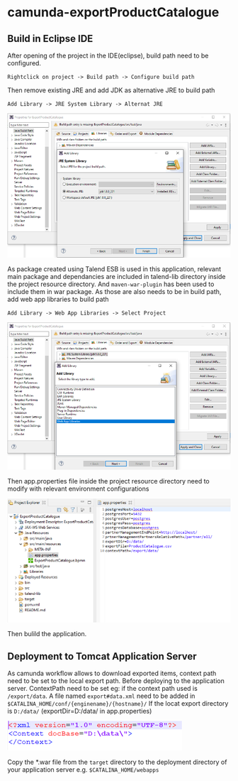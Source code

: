 # camunda-exportProductCatalogue

## Build in Eclipse IDE

After opening of the project in the IDE(eclipse), build path need to be configured.
```
Rightclick on project -> Build path -> Configure build path
```

Then remove existing JRE and add JDK as alternative JRE to build path
```
Add Library -> JRE System Library -> Alternat JRE
```

![alttext](https://github.com/myCamundaProjects/Camunda-exportProductCatalogue/blob/main/images/AddJREsystemLib.PNG?raw=true)

As package created using Talend ESB is used in this application, relevant main package and dependancies are included in talend-lib directory inside the project resource directory.
And `maven-war-plugin` has been used to include them in war package.
As those are also needs to be in build path, add web app libraries to build path
```
Add Library -> Web App Libraries -> Select Project
```
![alttext](https://github.com/myCamundaProjects/Camunda-exportProductCatalogue/blob/main/images/AddWebAppLib.PNG?raw=true)

Then app.properties file inside the project resource directory need to modify with relevant environment configurations

![alttext](https://github.com/myCamundaProjects/Camunda-exportProductCatalogue/blob/main/images/AppProperties.PNG?raw=true)

Then bulild the application.

## Deployment to Tomcat Application Server

As camunda workflow allows to download exported items, context path need to be set to the local export path.
Before deploying to the application server. ContextPath need to be set
eg: if the context path used is `/export/data`. A file named `export#data.xml` need to be added in 
`$CATALINA_HOME/conf/{enginename}/{hostname}/`
If the locat export directory is `D:/data/` (exportDir=D:/data/ in app.properties)

![alttext](https://github.com/myCamundaProjects/Camunda-exportProductCatalogue/blob/main/images/contextXML.PNG?raw=true)

 Copy the *.war file from the `target` directory to the deployment directory of your application server e.g. `$CATALINA_HOME/webapps`

